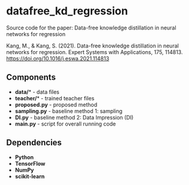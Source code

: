 # datafree_kd_regression
Source code for the paper: Data-free knowledge distillation in neural networks for regression

Kang, M., & Kang, S. (2021). Data-free knowledge distillation in neural networks for regression. Expert Systems with Applications, 175, 114813.
https://doi.org/10.1016/j.eswa.2021.114813

## Components
- **data/*** - data files
- **teacher/*** - trained teacher files
- **proposed.py** - proposed method
- **sampling.py** - baseline method 1: sampling
- **DI.py** - baseline method 2: Data Impression (DI)
- **main.py** - script for overall running code

## Dependencies
- **Python**
- **TensorFlow**
- **NumPy**
- **scikit-learn**
